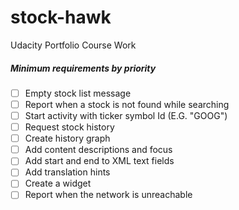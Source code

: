 # stock-hawk
Udacity Portfolio Course Work

##### Minimum requirements by priority
- [ ] Empty stock list message
- [ ] Report when a stock is not found while searching
- [ ] Start activity with ticker symbol Id (E.G. "GOOG")
- [ ] Request stock history
- [ ] Create history graph
- [ ] Add content descriptions and focus
- [ ] Add start and end to XML text fields
- [ ] Add translation hints
- [ ] Create a widget
- [ ] Report when the network is unreachable
